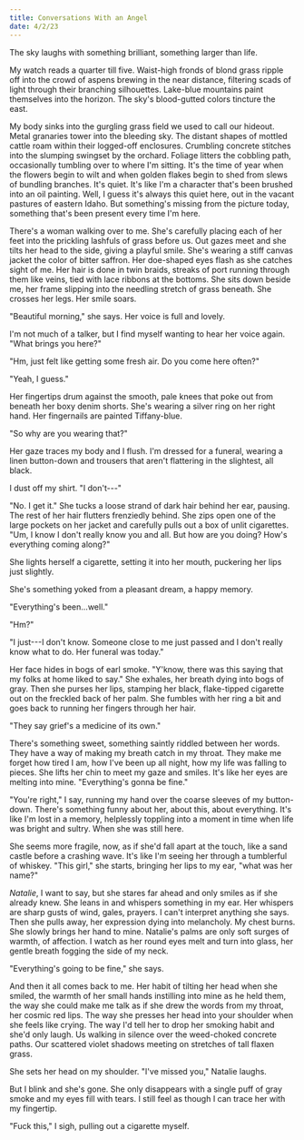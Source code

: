 ```yaml
---
title: Conversations With an Angel
date: 4/2/23
---
```


The sky laughs with something brilliant, something larger than life.

My watch reads a quarter till five. Waist-high fronds of blond grass ripple off into the crowd of aspens brewing in the near distance, filtering scads of light through their branching silhouettes. Lake-blue mountains paint themselves into the horizon. The sky's blood-gutted colors tincture the east.

My body sinks into the gurgling grass field we used to call our hideout. Metal granaries tower into the bleeding sky. The distant shapes of mottled cattle roam within their logged-off enclosures. Crumbling concrete stitches into the slumping swingset by the orchard. Foliage litters the cobbling path, occasionally tumbling over to where I'm sitting. It's the time of year when the flowers begin to wilt and when golden flakes begin to shed from slews of bundling branches. It's quiet. It's like I'm a character that's been brushed into an oil painting. Well, I guess it's always this quiet here, out in the vacant pastures of eastern Idaho. But something's missing from the picture today, something that's been present every time I'm here.

There's a woman walking over to me. She's carefully placing each of her feet into the prickling lashfuls of grass before us. Out gazes meet and she tilts her head to the side, giving a playful smile. She's wearing a stiff canvas jacket the color of bitter saffron. Her doe-shaped eyes flash as she catches sight of me. Her hair is done in twin braids, streaks of port running through them like veins, tied with lace ribbons at the bottoms. She sits down beside me, her frame slipping into the needling stretch of grass beneath. She crosses her legs. Her smile soars.

"Beautiful morning," she says. Her voice is full and lovely.

I'm not much of a talker, but I find myself wanting to hear her voice again. "What brings you here?"

"Hm, just felt like getting some fresh air. Do you come here often?"

"Yeah, I guess."

Her fingertips drum against the smooth, pale knees that poke out from beneath her boxy denim shorts. She's wearing a silver ring on her right hand. Her fingernails are painted Tiffany-blue.

"So why are you wearing that?"

Her gaze traces my body and I flush. I'm dressed for a funeral, wearing a linen button-down and trousers that aren't flattering in the slightest, all black.

I dust off my shirt. "I don't---"

"No. I get it." She tucks a loose strand of dark hair behind her ear, pausing. The rest of her hair flutters frenziedly behind. She zips open one of the large pockets on her jacket and carefully pulls out a box of unlit cigarettes. "Um, I know I don't really know you and all. But how are you doing? How's everything coming along?"

She lights herself a cigarette, setting it into her mouth, puckering her lips just slightly.

She's something yoked from a pleasant dream, a happy memory.

"Everything's been...well."

"Hm?"

"I just---I don't know. Someone close to me just passed and I don't really know what to do. Her funeral was today."

Her face hides in bogs of earl smoke. "Y'know, there was this saying that my folks at home liked to say." She exhales, her breath dying into bogs of gray. Then she purses her lips, stamping her black, flake-tipped cigarette out on the freckled back of her palm. She fumbles with her ring a bit and goes back to running her fingers through her hair.

"They say grief's a medicine of its own."

There's something sweet, something saintly riddled between her words. They have a way of making my breath catch in my throat. They make me forget how tired I am, how I've been up all night, how my life was falling to pieces. She lifts her chin to meet my gaze and smiles. It's like her eyes are melting into mine. "Everything's gonna be fine."

"You're right," I say, running my hand over the coarse sleeves of my button-down. There's something funny about her, about this, about everything. It's like I'm lost in a memory, helplessly toppling into a moment in time when life was bright and sultry. When she was still here.

She seems more fragile, now, as if she'd fall apart at the touch, like a sand castle before a crashing wave. It's like I'm seeing her through a tumblerful of whiskey. "This girl," she starts, bringing her lips to my ear, "what was her name?"

*Natalie*, I want to say, but she stares far ahead and only smiles as if she already knew. She leans in and whispers something in my ear. Her whispers are sharp gusts of wind, gales, prayers. I can't interpret anything she says. Then she pulls away, her expression dying into melancholy. My chest burns. She slowly brings her hand to mine. Natalie's palms are only soft surges of warmth, of affection. I watch as her round eyes melt and turn into glass, her gentle breath fogging the side of my neck. 

"Everything's going to be fine," she says.

And then it all comes back to me. Her habit of tilting her head when she smiled, the warmth of her small hands instilling into mine as he held them, the way she could make me talk as if she drew the words from my throat, her cosmic red lips. The way she presses her head into your shoulder when she feels like crying. The way I'd tell her to drop her smoking habit and she'd only laugh. Us walking in silence over the weed-choked concrete paths. Our scattered violet shadows meeting on stretches of tall flaxen grass.

She sets her head on my shoulder. "I've missed you," Natalie laughs.

But I blink and she's gone. She only disappears with a single puff of gray smoke and my eyes fill with tears. I still feel as though I can trace her with my fingertip. 

"Fuck this," I sigh, pulling out a cigarette myself.
